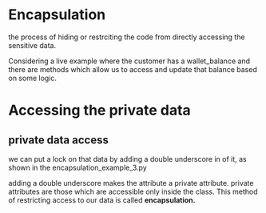 # Encapsulation 
the process of hiding or restrciting the code from directly accessing the sensitive data.

Considering a live example where the customer has a wallet_balance and there are methods which allow us to access and update that balance based on some logic.

# Accessing the private data
## private data access

we can put a lock on that data by adding a double underscore in of it, as shown in the encapsulation_example_3.py

adding a double underscore makes the attribute a private attribute. private attributes are those which are accessible only inside the class. This method of restricting access to our data is called **encapsulation.**